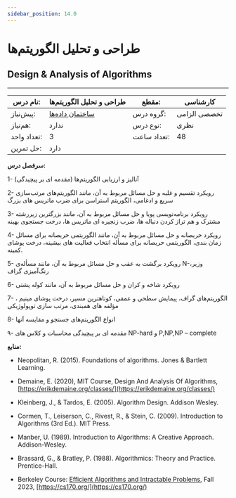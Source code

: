 ```yaml
---
sidebar_position: 14.0
---
```

# طراحی و تحلیل الگوریتم‌ها
## Design & Analysis of Algorithms
_______________________________________________________________________________
| نام درس:    | طراحی و تحلیل الگوریتم‌ها                          | مقطع:       | کارشناسی     |
| ----------- | -------------------------------------------------- | ----------- | ------------ |
| پیش‌نیاز:   | [ساختمان داده‌ها](../mandatory/Data-Structures.md) | گروه درس:   | تخصصی الزامی |
| هم‌نیاز:    | ندارد                                              | نوع درس:    | نظری         |
| تعداد واحد: | 3                                                  | تعداد ساعت: | 48           |
| حل تمرین:   |  دارد                                              |             |              |

**سرفصل درس:**

1- آنالیز و ارزیابی الگوریتم‌ها (مقدمه ای بر پیچیدگی)

2- رویکرد تقسیم و غلبه و حل مسائل مربوط به آن، مانند الگوریتم‌های مرتب‌سازی سریع و ادغامی، الگوریتم استراسن برای ضرب ماتریس های بزرگ

3- رویکرد برنامه‌نویسی پویا و حل مسائل مربوط به آن، مانند بزرگترین زیررشته مشترک و هم تراز کردن دنباله ها، ضرب زنجیره ای ماتریس ها، درخت جستجوی بهینه

4- رویکرد حریصانه و حل مسائل مربوط به آن، مانند الگوریتمی حریصانه برای مسائل زمان بندی، الگوریتمی حریصانه برای مسأله انتخاب فعالیت های بیشینه،  درخت پوشای کمینه.

5- رویکرد برگشت به عقب و حل مسائل مربوط به آن، مانند مسأله‌ی N-وزیر، رنگ‌آمیزی گراف

6- رویکرد شاخه و کران و حل مسائل مربوط به آن، مانند کوله پشتی

7- الگوریتم‌های گراف، پیمایش سطحی و عمقی، کوتاهترین مسیر، درخت پوشای مینیم ، مؤلفه های همبندی، مرتب سازی توپولوژیکی

8- انواع الگوریتم‌های جستجو و مقایسه آنها

۹- مقدمه ای بر پیچیدگی محاسبات و کلاس های NP-hard و P,NP,NP – complete

**منابع:**


- Neopolitan, R. (2015). Foundations of algorithms. Jones & Bartlett Learning.

- Demaine, E. (2020), MIT Course, Design And Analysis Of Algorithms, [https://erikdemaine.org/classes/](https://erikdemaine.org/classes/)

- Kleinberg, J., & Tardos, E. (2005). Algorithm Design. Addison Wesley.

- Cormen, T., Leiserson, C., Rivest, R., & Stein, C. (2009). Introduction to Algorithms (3rd Ed.). MIT Press.

- Manber, U. (1989). Introduction to Algorithms: A Creative Approach. Addison-Wesley.

- Brassard, G., & Bratley, P. (1988). Algorithmics: Theory and Practice. Prentice-Hall.

- Berkeley Course: [Efficient Algorithms and Intractable Problems](https://cs170.org/), Fall 2023, [https://cs170.org/](https://cs170.org/)
